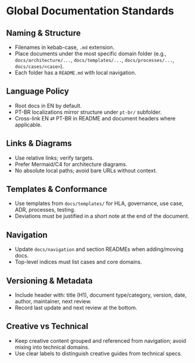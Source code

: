 # Global Documentation Standards

## Naming & Structure
- Filenames in kebab-case, `.md` extension.
- Place documents under the most specific domain folder (e.g., `docs/architecture/...`, `docs/templates/...`, `docs/processes/...`, `docs/cases/<case>`).
- Each folder has a `README.md` with local navigation.

## Language Policy
- Root docs in EN by default.
- PT-BR localizations mirror structure under `pt-br/` subfolder.
- Cross-link EN ⇄ PT-BR in README and document headers where applicable.

## Links & Diagrams
- Use relative links; verify targets.
- Prefer Mermaid/C4 for architecture diagrams.
- No absolute local paths; avoid bare URLs without context.

## Templates & Conformance
- Use templates from `docs/templates/` for HLA, governance, use case, ADR, processes, testing.
- Deviations must be justified in a short note at the end of the document.

## Navigation
- Update `docs/navigation` and section READMEs when adding/moving docs.
- Top-level indices must list cases and core domains.

## Versioning & Metadata
- Include header with: title (H1), document type/category, version, date, author, maintainer, next review.
- Record last update and next review at the bottom.

## Creative vs Technical
- Keep creative content grouped and referenced from navigation; avoid mixing into technical domains.
- Use clear labels to distinguish creative guides from technical specs.

